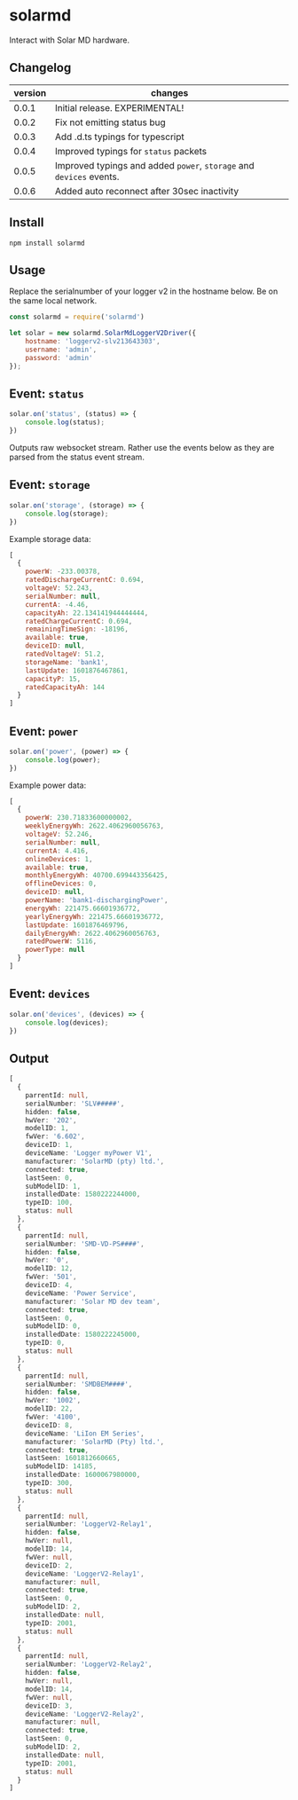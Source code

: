 # solarmd
Interact with Solar MD hardware.

## Changelog

| version | changes 
|---------|--------------------------------
| 0.0.1   | Initial release. EXPERIMENTAL! 
| 0.0.2   | Fix not emitting status bug   
| 0.0.3   | Add .d.ts typings for typescript   
| 0.0.4   | Improved typings for `status` packets
| 0.0.5   | Improved typings and added `power`, `storage` and `devices` events.
| 0.0.6   | Added auto reconnect after 30sec inactivity

## Install

```
npm install solarmd
```

## Usage

Replace the serialnumber of your logger v2 in the hostname below. Be on the same local network.

```js
const solarmd = require('solarmd')

let solar = new solarmd.SolarMdLoggerV2Driver({
    hostname: 'loggerv2-slv213643303',
    username: 'admin',
    password: 'admin'
});
```

## Event: `status`

```js
solar.on('status', (status) => {
    console.log(status);
})
```

Outputs raw websocket stream. Rather use the events below as they are parsed from the status event stream.   

## Event: `storage`

```js
solar.on('storage', (storage) => {
    console.log(storage);
})
```
Example storage data:

```js
[
  {
    powerW: -233.00378,
    ratedDischargeCurrentC: 0.694,
    voltageV: 52.243,
    serialNumber: null,
    currentA: -4.46,
    capacityAh: 22.134141944444444,
    ratedChargeCurrentC: 0.694,
    remainingTimeSign: -18196,
    available: true,
    deviceID: null,
    ratedVoltageV: 51.2,
    storageName: 'bank1',
    lastUpdate: 1601876467861,
    capacityP: 15,
    ratedCapacityAh: 144
  }
]
```

## Event: `power`

```js
solar.on('power', (power) => {
    console.log(power);
})
```

Example power data:
```js
[
  {
    powerW: 230.71833600000002,
    weeklyEnergyWh: 2622.4062960056763,
    voltageV: 52.246,
    serialNumber: null,
    currentA: 4.416,
    onlineDevices: 1,
    available: true,
    monthlyEnergyWh: 40700.699443356425,
    offlineDevices: 0,
    deviceID: null,
    powerName: 'bank1-dischargingPower',
    energyWh: 221475.66601936772,
    yearlyEnergyWh: 221475.66601936772,
    lastUpdate: 1601876469796,
    dailyEnergyWh: 2622.4062960056763,
    ratedPowerW: 5116,
    powerType: null
  }
]
```

## Event: `devices`

```js
solar.on('devices', (devices) => {
    console.log(devices);
})
```

## Output


```ts
[
  {
    parrentId: null,
    serialNumber: 'SLV#####',
    hidden: false,
    hwVer: '202',
    modelID: 1,
    fwVer: '6.602',
    deviceID: 1,
    deviceName: 'Logger myPower V1',
    manufacturer: 'SolarMD (pty) ltd.',
    connected: true,
    lastSeen: 0,
    subModelID: 1,
    installedDate: 1580222244000,
    typeID: 100,
    status: null
  },
  {
    parrentId: null,
    serialNumber: 'SMD-VD-PS####',
    hidden: false,
    hwVer: '0',
    modelID: 12,
    fwVer: '501',
    deviceID: 4,
    deviceName: 'Power Service',
    manufacturer: 'Solar MD dev team',
    connected: true,
    lastSeen: 0,
    subModelID: 0,
    installedDate: 1580222245000,
    typeID: 0,
    status: null
  },
  {
    parrentId: null,
    serialNumber: 'SMDBEM####',
    hidden: false,
    hwVer: '1002',
    modelID: 22,
    fwVer: '4100',
    deviceID: 8,
    deviceName: 'LiIon EM Series',
    manufacturer: 'SolarMD (Pty) ltd.',
    connected: true,
    lastSeen: 1601812660665,
    subModelID: 14185,
    installedDate: 1600067980000,
    typeID: 300,
    status: null
  },
  {
    parrentId: null,
    serialNumber: 'LoggerV2-Relay1',
    hidden: false,
    hwVer: null,
    modelID: 14,
    fwVer: null,
    deviceID: 2,
    deviceName: 'LoggerV2-Relay1',
    manufacturer: null,
    connected: true,
    lastSeen: 0,
    subModelID: 2,
    installedDate: null,
    typeID: 2001,
    status: null
  },
  {
    parrentId: null,
    serialNumber: 'LoggerV2-Relay2',
    hidden: false,
    hwVer: null,
    modelID: 14,
    fwVer: null,
    deviceID: 3,
    deviceName: 'LoggerV2-Relay2',
    manufacturer: null,
    connected: true,
    lastSeen: 0,
    subModelID: 2,
    installedDate: null,
    typeID: 2001,
    status: null
  }
]

```
